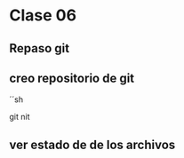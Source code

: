 # Clase 06

## Repaso git 

## creo repositorio de git

´´sh 

git nit

## ver estado de de los archivos

